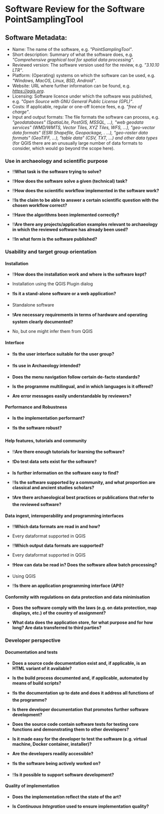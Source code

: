 # Software Review for the Software PointSamplingTool


## Software Metadata:

- Name: The name of the software, e.g. *"PointSamplingTool"*.
- Short description: Summary of what the software does, e.g. *"Comprehensive graphical tool for spatial data processing"*.
- Reviewed version: The software version used for the review, e.g. *"3.10.10 LTR"*.
- Platform: (Operating) systems on which the software can be used, e.g. *"Windows, MacOS, Linux, BSD, Android"*.
- Website: URL where further information can be found, e.g. *https://qgis.org*.
- Licensing: Software licence under which the software was published, e.g. *"Open Source with GNU General Public License (GPL)"*.
- Costs: If applicable, regular or one-off licence fees, e.g. *"free of charge"*.
- Input and output formats: The file formats the software can process, e.g. *"geodatabases" (SpatiaLite, PostGIS, MSSQL, ...), "web geodata services" (WMD/WMTS, Vector Tiles, XYZ Tiles, WFS, ...), "geo-vector data formats" (ESRI Shapefile, Geopackage, . ...), "geo-raster data formats" (GeoTIFF, ...), "table data" (CSV, TXT, ...) and other data types* (for QGIS there are an unusually large number of data formats to consider, which would go beyond the scope here).

### Use in archaeology and scientific purpose


* :bangbang:**What task is the software trying to solve?**

* :bangbang:**How does the software solve a given (technical) task?**

* :bangbang:**How does the scientific workflow implemented in the software work?**

* :bangbang:**Is the claim to be able to answer a certain scientific question with the chosen workflow correct?**

* :bangbang:**Have the algorithms been implemented correctly?**

* :bangbang:**Are there any projects/application examples relevant to archaeology in which the reviewed software has already been used?**

* :bangbang:**In what form is the software published?**

### Usability and target group orientation


#### Installation

* :bangbang:**How does the installation work and where is the software kept?** 

- Installation using the QGIS Plugin dialog

* :heavy_exclamation_mark:**Is it a stand-alone software or a web application?**

- Standalone software

* :heavy_exclamation_mark:**Are necessary requirements in terms of hardware and operating system clearly documented?**

- No, but one might infer them from QGIS

#### Interface

* :heavy_exclamation_mark:**Is the user interface suitable for the user group?**

* :heavy_exclamation_mark:**Is use in Archaeology intended?**

* **Does the menu navigation follow certain de-facto standards?**

* **Is the programme multilingual, and in which languages is it offered?**

* **Are error messages easily understandable by reviewers?**

#### Performance and Robustness

* **Is the implementation performant?** 

* :heavy_exclamation_mark:**Is the software robust?**

#### Help features, tutorials and community

* :bangbang:**Are there enough tutorials for learning the software?**

* :heavy_exclamation_mark:**Do test data sets exist for the software?**

* **Is further information on the software easy to find?**

* :bangbang:**Is the software supported by a community, and what proportion are classical and ancient studies scholars?**

* :heavy_exclamation_mark:**Are there archaeological best practices or publications that refer to the reviewed software?**

#### Data ingest, interoperability and programming interfaces

* :bangbang:**Which data formats are read in and how?**

- Every dataformat supported in QGIS

* :bangbang:**Which output data formats are supported?**

- Every dataformat supported in QGIS

* :heavy_exclamation_mark:**How can data be read in? Does the software allow batch processing?**

- Using QGIS

* :bangbang:**Is there an application programming interface (API)?**

#### Conformity with regulations on data protection and data minimisation

* **Does the software comply with the laws (e.g. on data protection, map displays, etc.) of the country of assignment?**

* **What data does the application store, for what purpose and for how long? Are data transferred to third parties?**

### Developer perspective

#### Documentation and tests

* **Does a source code documentation exist and, if applicable, is an HTML variant of it available?**

* **Is the build process documented and, if applicable, automated by means of build scripts?**

* :heavy_exclamation_mark:**Is the documentation up to date and does it address all functions of the programme?**

* **Is there developer documentation that promotes further software development?**

* **Does the source code contain software tests for testing core functions and demonstrating them to other developers?**

* **Is it made easy for the developer to test the software (e.g. virtual machine, Docker container, installer)?**

* **Are the developers readily accessible?**

* :heavy_exclamation_mark:**Is the software being actively worked on?**

* :bangbang:**Is it possible to support software development?**

#### Quality of implementation

* **Does the implementation reflect the state of the art?** 

* **Is *Continuous Integration* used to ensure implementation quality?**


